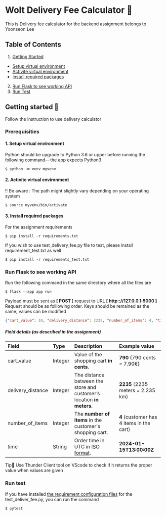 # Wolt Delivery Fee Calculator 🛒

This is Delivery fee calculator for the backend assignment belongs to Yoonseon Lee

## Table of Contents
1. [Getting Started](#getting_started)
- [Setup virtual environment](#1-setup-virtual-environment)
- [Activite virtual environment](#2-activite-virtual-environment)
- [Install required packages](#3-install-required-packages)
2. [Run Flask to see working API](#run_flask)
3. [Run Test](#run_test)

## Getting started 🏁 <a name = "getting_started"></a>
Follow the instruction to use delivery calculator 

### Prerequisities

#### 1\. Setup virtual environment
Python should be upgrade to Python 3.6 or upper before running the following command-- the app expects Python3
```
$ python -m venv myvenv
```
#### 2\. Activite virtual environment 
‼️ Be aware : The path might slightly vary depending on your operating system
```
$ source myvenv/bin/activate
```
#### 3\. Install required packages
For the assignment requirements
```
$ pip install -r requirements.txt
```
If you wish to use test_delivery_fee.py file to test, please install requirement_test.txt as well
```
$ pip install -r requirements_test.txt
```
### Run Flask to see working API <a name = "run_flask"></a>

Run the following command in the same directory where all the files are
```
$ flask --app app run
```
Payload must be sent as **[ POST ]** request to URL **[ http:://127.0.0.1:5000 ]** <br />
Request should be as folllowing order. Keys should be remained as the same, values can be modified
```json
{"cart_value": 10, "delivery_distance": 2235, "number_of_items": 4, "time": "2024-01-15T13:00:00Z"}
```
##### Field details (as described in the assignment)

| Field             | Type  | Description                                                               | Example value                             |
|:---               |:---   |:---                                                                       |:---                                       |
|cart_value         |Integer|Value of the shopping cart __in cents__.                                   |__790__ (790 cents = 7.90€)                |
|delivery_distance  |Integer|The distance between the store and customer’s location __in meters__.      |__2235__ (2235 meters = 2.235 km)          |
|number_of_items    |Integer|The __number of items__ in the customer's shopping cart.                   |__4__ (customer has 4 items in the cart)   |
|time               |String |Order time in UTC in [ISO format](https://en.wikipedia.org/wiki/ISO_8601). |__2024-01-15T13:00:00Z__                   |

Tip🔧 Use Thunder Client tool on VScode to check if it returns the proper value when values are given

### Run test <a name = "run_test"></a>

If you have installed [the requirement configuration files](#3-install-required-packages) for the test_deliver_fee.py, you can run the command
```
$ pytest
```